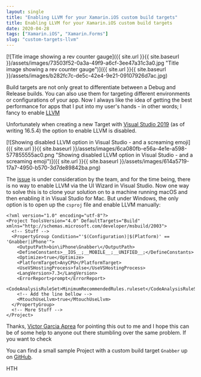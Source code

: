 ```yaml
---
layout: single
title: "Enabling LLVM for your Xamarin.iOS custom build targets"
title: Enabling LLVM for your Xamarin.iOS custom build targets
date: 2020-04-28
tags: ["Xamarin.iOS", "Xamarin.Forms"]
slug: "custom-targets-llvm"
---
```


[![Title image showing a rev counter gauge]({{ site.url }}{{ site.baseurl }}/assets/images/73503f52-0a3a-49f9-a6cf-3ee47a31c3a0.jpg "Title image showing a rev counter gauge")]({{ site.url }}{{ site.baseurl }}/assets/images/b282fc7c-de5c-42e4-9e21-09107926d7ac.jpg)

Build targets are not only great to differentiate between a Debug and Release builds. You can also use them for targeting different environments or configurations of your app. Now I always like the idea of getting the best performance for apps that I put into my user's hands - in other words; I fancy to enable [LLVM](https://en.wikipedia.org/wiki/LLVM)

Unfortunately when creating a new Target with [Visual Studio 2019](https://visualstudio.microsoft.com/) (as of writing 16.5.4) the option to enable LLVM is disabled.

[![Showing disabled LLVM option in Visual Studio - and a screaming emoji]({{ site.url }}{{ site.baseurl }}/assets/images/6ca080fb-e56a-4e1e-a598-577855555ac0.png "Showing disabled LLVM option in Visual Studio - and a screaming emoji")]({{ site.url }}{{ site.baseurl }}/assets/images/614a5719-17a7-4950-b570-3d7de89842ba.png)

The [issue](https://developercommunity.visualstudio.com/content/problem/1001497/xamarinios-llvm-cant-be-enabled-for-custom-build-t.html) is under consideration by the team, and for the time being, there is no way to enable LLVM via the UI Wizard in Visual Studio. Now one way to solve this is to clone your solution on to a machine running macOS and then enabling it in Visual Studio for Mac. But under Windows, the only option is to open up the `csproj` file and enable LLVM manually:


    <?xml version="1.0" encoding="utf-8"?>
    <Project ToolsVersion="4.0" DefaultTargets="Build" xmlns="http://schemas.microsoft.com/developer/msbuild/2003">
      <!-- Stuff -->
      <PropertyGroup Condition="'$(Configuration)|$(Platform)' == 'Gnabber|iPhone'">
        <OutputPath>bin\iPhone\Gnabber\</OutputPath>
        <DefineConstants>__IOS__;__MOBILE__;__UNIFIED__;</DefineConstants>
        <Optimize>true</Optimize>
        <PlatformTarget>AnyCPU</PlatformTarget>
        <UseVSHostingProcess>false</UseVSHostingProcess>
        <LangVersion>7.3</LangVersion>
        <ErrorReport>prompt</ErrorReport>
        <CodeAnalysisRuleSet>MinimumRecommendedRules.ruleset</CodeAnalysisRuleSet>
        <!-- Add the line bellow -->
        <MtouchUseLlvm>true</MtouchUseLlvm>
      </PropertyGroup>
      <!-- More Stuff -->
    </Project>


Thanks, [Victor Garcia Aprea](https://twitter.com/vga) for pointing this out to me and I hope this can be of some help to anyone out there stumbling over the same problem. If you want to check

You can find a small sample Project with a custom build target `Gnabber` up on [GitHub](https://github.com/mallibone/CustomTargetLLVM).

HTH
